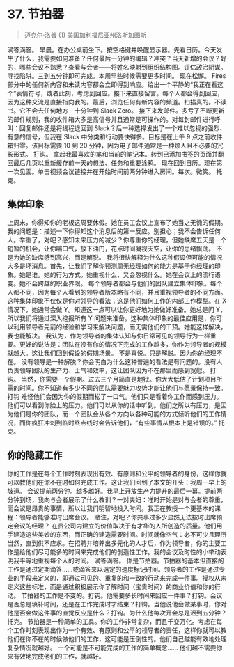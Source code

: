 # 37. 节拍器
> 迈克尔·洛普
> (1)
> 美国加利福尼亚州洛斯加图斯

滴答滴答。
早晨。在办公桌前坐下。按空格键并唤醒显示器。先看日历。今天发生了什么，我需要如何准备？任何最后一分钟的编辑？冲突？当天新增的会议？好的，哪些会议不熟悉？查看与会者——将姓名映射到组织结构图。评估政治阴谋。寻找陷阱。三到五分钟即可完成。本周早些时候需要更多时间。
现在松懈。 Fires 部分中的任何新内容和未读内容都会立即得到响应。给出一个平静的“我正在看这个”表情符号，或者此刻，考虑到回应。接下来直接留言。每个人都会得到回应，因为这种交流是直接指向我的。最后，浏览任何有新内容的频道。扫描真的。不读书。它不会去任何地方 - 十分钟到 Slack Zero。
接下来发邮件。多亏了不断更新的邮件规则，我的收件箱大多是高信号并且通常是可操作的。对每封邮件进行呼叫：回复邮件还是将线程退回到 Slack？后一种选择发出了一个难以忽视的强烈、有意的信号，但我在 Slack 中分类和行动要快得多。目标是在上午 9 点之前收件箱归零。该目标需要 10 到 20 分钟，因为电子邮件通常是一种烦人且不必要的冗长形式。
打钩。
拿起我最喜欢的笔和当前的笔记本。转到已添加书签的页面并翻回最后几页以重新缓存前一天的想法、任务和重要涂鸦。
现在回到日历。现在第一次见面。单击视频会议链接并在开始时间前两分钟进入房间。每次。微笑。
托克。

## 集体印象

上周末，你得知你的老板这周要休假。她在员工会议上宣布了她当之无愧的假期。我的问题是：描述一下你得知这个消息后的第一反应。别担心；我不会告诉任何人。举重了，对吧？感知未来压力的减少？你尊重你的经理，但她缺席五天是一个短暂的机会，让你喘口气，放下油门，花点时间凝视天空，让你的思绪飘荡。
不是为她的缺席感到高兴，而是解脱。
我将很快解释为什么这种假设但可能的情况大多是坏消息。首先，让我们了解你预测周无经理如何的能力是基于你经理的印象。她是谁。她的行为方式。她重视什么，又会忽视什么。她在会议上的流行语变。她不会跨越的职业界限。
每个领导者都会与他们的团队建立集体印象。每个人都不同，因为每个人看到的领导者版本略有不同，并且重视领导者的不同方面。这种集体印象不仅仅是你对领导的看法；这是他们如何工作的内部工作模型。在 X 情况下，她通常会做 Y。知道这一点可以让你更好地为她做好准备。她总是问 Y，所以我们将通过深入挖掘所有 Y 问题来准备。这种集体印象的最佳应用是，你可以利用领导者先前的经验和学习来解决问题，而无需他们的干预。她能这样解决，我也能解决。
我认为，作为领导者的集体认知与你日常可见的领导行为一样重要。更好的说法是：团队在没有你的情况下完成的工作越多，你作为领导者的规模就越大。这让我们回到假设的假期场景。
不是喜悦。只是解脱。因为你的经理不在。
没有领导是一种解脱？你会明白为什么这种普遍的看法是有问题的。没有人负责领导团队的生产力、士气和效率，这让团队因为不在那里而感到宽慰。
打钩。
当然，你需要一个假期。过去三个月简直是地狱。你大大低估了计划项目所需的时间。你不知道有多少不同的团队需要魅力攻势才能让他们与愿景保持一致。
打钩
难怪他们会因为你的假期而松了一口气。他们只是看着你工作而感到压力。他们可以看到你脸上的压力。他们可以从你的话中听到。他们之所以有压力，是因为他们是你的团队，而一个团队会从各个方向以各种可能的方式倾听他们的工作情况，而你疯狂冲刺到临时终点线时会告诉他们，“有些事情从根本上是错误的。”
托克。

## 你的隐藏工作
你的工作是在每个工作时刻表现出有效、有原则和公平的领导者的身份，这样你就可以教他们在你不在时如何完成工作。这让我们回到了本文的开头：我周一早上的坡道。
会议提前两分钟。越多越好。我早上开放生产力提升的最后一幕。提前两分钟到场，我向与会者展示了什么教训？一对夫妇：准时开始是对与会者的尊重，而会议是昂贵的事情，所以让我们明智地投入时间。我正在教授一个更基本的课程：领导者能够准时出席会议。
赌注，对吧？你共事过多少显然无法按时出席预定会议的经理？
在贵公司内建立的价值取决于有才华的人所创造的质量。他们用手建造这些美妙的东西，而正确的建造需要时间。时间就像空气：必不可少且理所当然，直到供不应求。在招聘并培养出多元化的人才后，作为领导者，你的主要工作是给他们尽可能多的时间来完成他们的创造性工作。我的会议及时性的小举动表明我平等地重视每个人的时间。
滴答滴答。
你是节拍器。节拍器的基本但直接的工作是通过定期滴答……或滴答来以选定的速度标记时间。领导者的工作是通过专业的手段来定义的，即通过可见的、重复的和一致的行动来完成一件事。授权从未定义这些标准，而是通过积极展示你了解时间（宝贵时间）的商业价值和你的行动。
节拍器的工作是不变的。打钩。他需要多长时间来回应一件事？打钩。会议是否总是填补时间，还是在工作完成时才结束？打钩。当他说他会做某事时，你对他是否会做这件事的直觉反应是什么？打钩。为什么他每次开会总是迟到五分钟？
托克。
节拍器是一种简单的工具。你的工作非常复杂，而且千变万化。考虑在每个工作时刻表现出作为一个有效、有原则和公平的领导者的责任，这样你就可以教他们在你不在的时候做他们的工作，这可能是压倒性的。他们自己越能有效地处理复杂情况就越好。
一个可能是不可能完成的工作的简单概念……
他们越不需要你来有效地完成他们的工作，就越好。